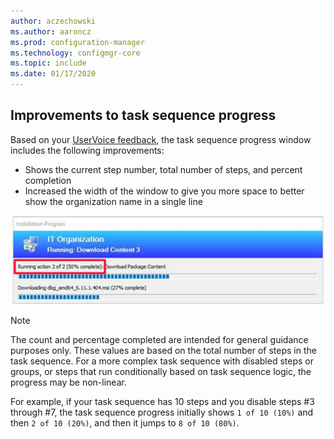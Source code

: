 ```yaml
---
author: aczechowski
ms.author: aaroncz
ms.prod: configuration-manager
ms.technology: configmgr-core
ms.topic: include
ms.date: 01/17/2020
---
```


## <a name="bkmk_tsprogress"></a> Improvements to task sequence progress

<!--5932692, fka 2356386-->

Based on your [UserVoice feedback](https://configurationmanager.uservoice.com/forums/300492-ideas/suggestions/33666679-add-the-complete-progression-status-in-the-progres), the task sequence progress window includes the following improvements:

- Shows the current step number, total number of steps, and percent completion
- Increased the width of the window to give you more space to better show the organization name in a single line

![Example task sequence progress](../../media/2356386-task-sequence-progress.png)

> [!NOTE]
> The count and percentage completed are intended for general guidance purposes only. These values are based on the total number of steps in the task sequence. For a more complex task sequence with disabled steps or groups, or steps that run conditionally based on task sequence logic, the progress may be non-linear.
>
> For example, if your task sequence has 10 steps and you disable steps #3 through #7, the task sequence progress initially shows `1 of 10 (10%)` and then `2 of 10 (20%)`, and then it jumps to `8 of 10 (80%)`.
